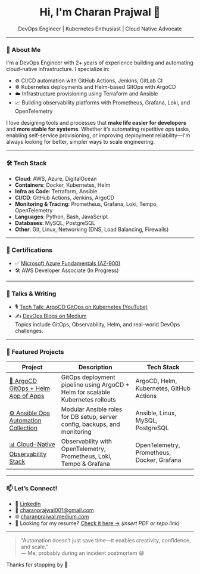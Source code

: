<h1 align="center">Hi, I'm Charan Prajwal 👋</h1>
<p align="center">
  DevOps Engineer | Kubernetes Enthusiast | Cloud Native Advocate
</p>

---

### 🚀 About Me

I'm a DevOps Engineer with 2+ years of experience building and automating cloud-native infrastructure. I specialize in:

- ⚙️ CI/CD automation with GitHub Actions, Jenkins, GitLab CI
- ☸️ Kubernetes deployments and Helm-based GitOps with ArgoCD
- ☁️ Infrastructure provisioning using Terraform and Ansible
- 📈 Building observability platforms with Prometheus, Grafana, Loki, and OpenTelemetry

I love designing tools and processes that **make life easier for developers** and **more stable for systems**. Whether it’s automating repetitive ops tasks, enabling self-service provisioning, or improving deployment reliability—I'm always looking for better, simpler ways to scale engineering.

---

### 🛠 Tech Stack

- **Cloud**: AWS, Azure, DigitalOcean  
- **Containers**: Docker, Kubernetes, Helm  
- **Infra as Code**: Terraform, Ansible  
- **CI/CD**: GitHub Actions, Jenkins, ArgoCD  
- **Monitoring & Tracing**: Prometheus, Grafana, Loki, Tempo, OpenTelemetry  
- **Languages**: Python, Bash, JavaScript  
- **Databases**: MySQL, PostgreSQL  
- **Other**: Git, Linux, Networking (DNS, Load Balancing, Firewalls)

---

### 🧠 Certifications

- ✅ [Microsoft Azure Fundamentals (AZ-900)](https://learn.microsoft.com/en-gb/users/charanprajwal-8277/credentials/7a0af9054372f19f)  
- 🛠 AWS Developer Associate (In Progress)

---

### 📢 Talks & Writing

- 🎙️ [Tech Talk: ArgoCD GitOps on Kubernetes (YouTube)](https://youtu.be/qfa3comzEXU?si=ttDNbBkgGoiHXxuF)  
- ✍️ [DevOps Blogs on Medium](https://charanprajwal.medium.com/)  
  Topics include GitOps, Observability, Helm, and real-world DevOps challenges.

---

### 🧩 Featured Projects

| Project | Description | Tech Stack |
|--------|-------------|------------|
| [🧭 ArgoCD GitOps + Helm App of Apps](https://github.com/CHARANPRAJWAL/example-voting-app-argocd-k8s) | GitOps deployment pipeline using ArgoCD + Helm for scalable Kubernetes rollouts | ArgoCD, Helm, Kubernetes, GitHub Actions |
| [⚙️ Ansible Ops Automation Collection](https://github.com/CHARANPRAJWAL/ansible-ops-collection) | Modular Ansible roles for DB setup, server config, backups, and monitoring | Ansible, Linux, MySQL, PostgreSQL |
| [📊 Cloud-Native Observability Stack](https://github.com/CHARANPRAJWAL/otel-observability-stack) | Observability with OpenTelemetry, Prometheus, Loki, Tempo & Grafana | OpenTelemetry, Prometheus, Docker, Grafana |

---

### 📫 Let’s Connect!

- 🔗 [LinkedIn](https://linkedin.com/in/charan-prajwal001)  
- 📧 charanprajwal001@gmail.com  
- 🌐 [charanprajwal.medium.com](https://charanprajwal.medium.com)  
- 💼 Looking for my resume? [Check it here →](#) *(insert PDF or repo link)*

---

> “Automation doesn’t just save time—it enables creativity, confidence, and scale.”  
> — Me, probably during an incident postmortem 😅

Thanks for stopping by 👋
